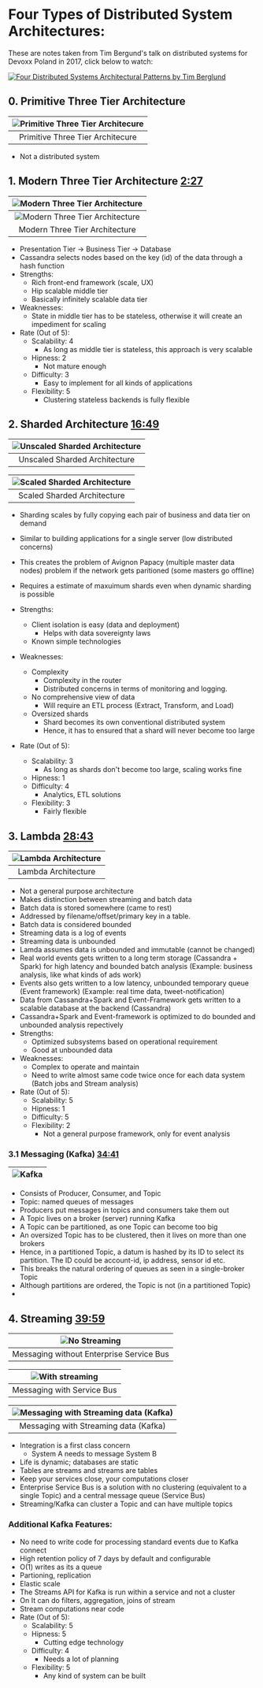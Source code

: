 # Four Types of Distributed System Architectures:

These are notes taken from Tim Bergund's talk on distributed systems for Devoxx Poland in 2017, click below to watch:

[![Four Distributed Systems Architectural Patterns by Tim Berglund](thumbnail.png)](https://youtu.be/BO761Fj6HH8 "Four Distributed Systems Architectural Patterns by Tim Berglund")

## 0. Primitive Three Tier Architecture

| ![Primitive Three Tier Architecure](primitive.png) |
| :------------------------------------------------: |
|          Primitive Three Tier Architecure          |

- Not a distributed system

## 1. Modern Three Tier Architecture [2:27](https://youtu.be/BO761Fj6HH8?t=147)

| ![Modern Three Tier Architecture](modern0.png) |
| :--------------------------------------------: |
| ![Modern Three Tier Architecture](modern1.png) |
|         Modern Three Tier Architecture         |

- Presentation Tier -> Business Tier -> Database
- Cassandra selects nodes based on the key (id) of the data through a hash function
- Strengths:
  - Rich front-end framework (scale, UX)
  - Hip scalable middle tier
  - Basically infinitely scalable data tier
- Weaknesses:
  - State in middle tier has to be stateless, otherwise it will create an impediment for scaling
- Rate (Out of 5):
  - Scalability: 4
    - As long as middle tier is stateless, this approach is very scalable
  - Hipness: 2
    - Not mature enough
  - Difficulty: 3
    - Easy to implement for all kinds of applications
  - Flexibility: 5
    - Clustering stateless backends is fully flexible

## 2. Sharded Architecture [16:49](https://youtu.be/BO761Fj6HH8?t=1009)

| ![Unscaled Sharded Architecture](shard.png) |
| :-----------------------------------------: |
|        Unscaled Sharded Architecture        |

| ![Scaled Sharded Architecture](sharding_plus.png) |
| :-----------------------------------------------: |
|            Scaled Sharded Architecture            |

- Sharding scales by fully copying each pair of business and data tier on demand
- Similar to building applications for a single server (low distributed concerns)
- This creates the problem of Avignon Papacy (multiple master data nodes) problem if the network gets paritioned (some masters go offline)
- Requires a estimate of maxuimum shards even when dynamic sharding is possible

- Strengths:
  - Client isolation is easy
    (data and deployment)
    - Helps with data sovereignty laws
  - Known simple technologies
- Weaknesses:
  - Complexity
    - Complexity in the router
    - Distributed concerns in terms of monitoring and logging.
  - No comprehensive view of data
    - Will require an ETL process (Extract, Transform, and Load)
  - Oversized shards
    - Shard becomes its own conventional distributed system
    - Hence, it has to ensured that a shard will never become too large
- Rate (Out of 5):
  - Scalability: 3
    - As long as shards don't become too large, scaling works fine
  - Hipness: 1
  - Difficulty: 4
    - Analytics, ETL solutions
  - Flexibility: 3
    - Fairly flexible

## 3. Lambda [28:43](https://youtu.be/BO761Fj6HH8?t=1723)

| ![Lambda Architecture](lambda.png) |
| :--------------------------------: |
|        Lambda Architecture         |

- Not a general purpose architecture
- Makes distinction between streaming and batch data
- Batch data is stored somewhere (came to rest)
- Addressed by filename/offset/primary key in a table.
- Batch data is considered bounded
- Streaming data is a log of events
- Streaming data is unbounded
- Lamda assumes data is unbounded and immutable (cannot be changed)
- Real world events gets written to a long term storage (Cassandra + Spark) for high latency and bounded batch analysis (Example: business analysis, like what kinds of ads work)
- Events also gets written to a low latency, unbounded temporary queue (Event framework) (Example: real time data, tweet-notification)
- Data from Cassandra+Spark and Event-Framework gets written to a scalable database at the backend (Cassandra)
- Cassandra+Spark and Event-framework is optimized to do bounded and unbounded analysis repectively
- Strengths:
  - Optimized subsystems based on operational requirement
  - Good at unbounded data
- Weaknesses:
  - Complex to operate and maintain
  - Need to write almost same code twice once for each data system (Batch jobs and Stream analysis)
- Rate (Out of 5):
  - Scalability: 5
  - Hipness: 1
  - Difficulty: 5
  - Flexibility: 2
    - Not a general purpose framework, only for event analysis

### 3.1 Messaging (Kafka) [34:41](https://youtu.be/BO761Fj6HH8?t=2081)

| ![Kafka](kafka.png) |
| :-----------------: |

- Consists of Producer, Consumer, and Topic
- Topic: named queues of messages
- Producers put messages in topics and consumers take them out
- A Topic lives on a broker (server) running Kafka
- A Topic can be partitioned, as one Topic can become too big
- An oversized Topic has to be clustered, then it lives on more than one brokers
- Hence, in a partitioned Topic, a datum is hashed by its ID to select its partition. The ID could be account-id, ip address, sensor id etc.
- This breaks the natural ordering of queues as seen in a single-broker Topic
- Although partitions are ordered, the Topic is not (in a partitioned Topic)
-

## 4. Streaming [39:59](https://youtu.be/BO761Fj6HH8?si=5rltv7bh0Ne5URPW&t=2399)

|        ![No Streaming](noesb.png)        |
| :--------------------------------------: |
| Messaging without Enterprise Service Bus |

| ![With streaming](esb.png) |
| :------------------------: |
| Messaging with Service Bus |

| ![Messaging with Streaming data (Kafka)](stream.png) |
| :--------------------------------------------------: |
|        Messaging with Streaming data (Kafka)         |

- Integration is a first class concern
  - System A needs to message System B
- Life is dynamic; databases are static
- Tables are streams and streams are tables
- Keep your services close, your computations closer
- Enterprise Service Bus is a solution with no clustering (equivalent to a single Topic) and a central message queue (Service Bus)
- Streaming/Kafka can cluster a Topic and can have multiple topics

### Additional Kafka Features:

- No need to write code for processing standard events due to Kafka connect
- High retention policy of 7 days by default and configurable
- O(1) writes as its a queue
- Partioning, replication
- Elastic scale
- The Streams API for Kafka is run within a service and not a cluster
- On It can do filters, aggregation, joins of stream
- Stream computations near code
- Rate (Out of 5):
  - Scalability: 5
  - Hipness: 5
    - Cutting edge technology
  - Difficulty: 4
    - Needs a lot of planning
  - Flexibility: 5
    - Any kind of system can be built
